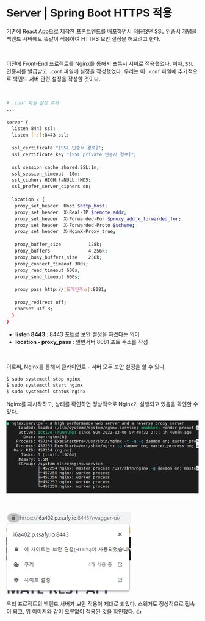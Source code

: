 # Server | Spring Boot HTTPS 적용



기존에 React App으로 제작한 프론트엔드를 배포하면서 적용했던 SSL 인증서 개념을 백엔드 서버에도 똑같이 적용하여 HTTPS 보안 설정을 해보려고 한다.

<br>

이전에 Front-End 프로젝트를 Nginx를 통해서 프록시 서버로 적용했었다. 이때, `SSL` 인증서를 발급받고 `.conf` 파일에 설정을 작성했었다. 우리는 이 `.conf` 파일에 추가적으로 백엔드 서버 관련 설정을 작성할 것이다.

<br>

```bash
# .conf 파일 설정 추가
...

server {
  listen 8443 ssl;
  listen [::]:8443 ssl;

  ssl_certificate "[SSL 인증서 경로]";
  ssl_certificate_key "[SSL private 인증서 경로]";

  ssl_session_cache shared:SSL:1m;
  ssl_session_timeout  10m;
  ssl_ciphers HIGH:!aNULL:!MD5;
  ssl_prefer_server_ciphers on;

  location / {
   proxy_set_header  Host $http_host;
   proxy_set_header  X-Real-IP $remote_addr;
   proxy_set_header  X-Forwarded-For $proxy_add_x_forwarded_for;
   proxy_set_header  X-Forwarded-Proto $scheme;
   proxy_set_header  X-NginX-Proxy true;

   proxy_buffer_size          128k;
   proxy_buffers              4 256k;
   proxy_busy_buffers_size    256k;
   proxy_connect_timeout 300s; 
   proxy_read_timeout 600s; 
   proxy_send_timeout 600s;   

   proxy_pass http://[도메인주소]:8081;

   proxy_redirect off;
   charset utf-8;
  }
}
```

- **listen 8443** : 8443 포트로 보안 설정을 하겠다는 의미
- **location - proxy_pass** : 일반서버 8081 포트 주소를 작성

<br>

이로써, Nginx를 통해서 클라이언트 - 서버 모두 보안 설정을 할 수 있다.

```bash
$ sudo systemctl stop nginx
$ sudo systemctl start nginx
$ sudo systemctl status nginx
```

Nginx를 재시작하고, 상태를 확인하면 정상적으로 Nginx가 실행되고 있음을 확인할 수 있다.

![image-20220206183056088](server_back_end_https.assets/image-20220206183056088.png)

<br>

![image-20220206183135588](server_back_end_https.assets/image-20220206183135588.png)

우리 프로젝트의 백엔드 서버가 보안 적용이 제대로 되었다. 스웨거도 정상적으로 접속이 되고, 위 이미지와 같이 오류없이 적용된 것을 확인했다. 👍